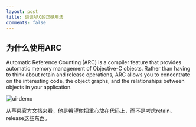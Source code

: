 ```yaml
---
layout: post
title: 谈谈ARC的正确用法
comments: false
---
```


## 为什么使用ARC

Automatic Reference Counting (ARC) is a compiler feature that provides automatic memory management of Objective-C objects. Rather than having to think about retain and release operations, ARC allows you to concentrate on the interesting code, the object graphs, and the relationships between objects in your application.

![ui-demo](https://developer.apple.com/library/ios/releasenotes/ObjectiveC/RN-TransitioningToARC/Art/ARC_Illustration.jpg)

从苹果[官方文档](https://developer.apple.com/library/ios/releasenotes/ObjectiveC/RN-TransitioningToARC/Introduction/Introduction.html#//apple_ref/doc/uid/TP40011226)来看，他是希望你把重心放在代码上，而不是考虑retain、release这些东西。